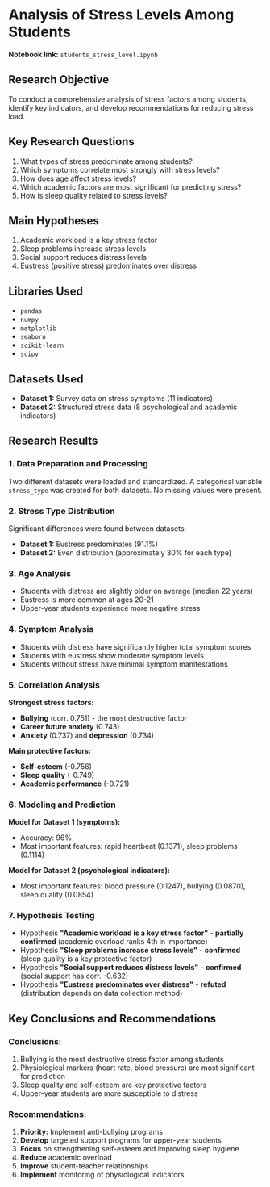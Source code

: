 # Analysis of Stress Levels Among Students

**Notebook link:** `students_stress_level.ipynb`

## Research Objective

To conduct a comprehensive analysis of stress factors among students, identify key indicators, and develop recommendations for reducing stress load.

## Key Research Questions

1. What types of stress predominate among students?
2. Which symptoms correlate most strongly with stress levels?
3. How does age affect stress levels?
4. Which academic factors are most significant for predicting stress?
5. How is sleep quality related to stress levels?

## Main Hypotheses

1. Academic workload is a key stress factor
2. Sleep problems increase stress levels
3. Social support reduces distress levels
4. Eustress (positive stress) predominates over distress

## Libraries Used

- `pandas`
- `numpy`
- `matplotlib`
- `seaborn`
- `scikit-learn`
- `scipy`

## Datasets Used

- **Dataset 1:** Survey data on stress symptoms (11 indicators)
- **Dataset 2:** Structured stress data (8 psychological and academic indicators)

## Research Results

### 1. Data Preparation and Processing
Two different datasets were loaded and standardized. A categorical variable `stress_type` was created for both datasets. No missing values were present.

### 2. Stress Type Distribution
Significant differences were found between datasets:
- **Dataset 1:** Eustress predominates (91.1%)
- **Dataset 2:** Even distribution (approximately 30% for each type)

### 3. Age Analysis
- Students with distress are slightly older on average (median 22 years)
- Eustress is more common at ages 20-21
- Upper-year students experience more negative stress

### 4. Symptom Analysis
- Students with distress have significantly higher total symptom scores
- Students with eustress show moderate symptom levels
- Students without stress have minimal symptom manifestations

### 5. Correlation Analysis
**Strongest stress factors:**
- **Bullying** (corr. 0.751) - the most destructive factor
- **Career future anxiety** (0.743)
- **Anxiety** (0.737) and **depression** (0.734)

**Main protective factors:**
- **Self-esteem** (-0.756)
- **Sleep quality** (-0.749)
- **Academic performance** (-0.721)

### 6. Modeling and Prediction

**Model for Dataset 1 (symptoms):**
- Accuracy: 96%
- Most important features: rapid heartbeat (0.1371), sleep problems (0.1114)

**Model for Dataset 2 (psychological indicators):**
- Most important features: blood pressure (0.1247), bullying (0.0870), sleep quality (0.0854)

### 7. Hypothesis Testing
- Hypothesis **"Academic workload is a key stress factor"** - **partially confirmed** (academic overload ranks 4th in importance)
- Hypothesis **"Sleep problems increase stress levels"** - **confirmed** (sleep quality is a key protective factor)
- Hypothesis **"Social support reduces distress levels"** - **confirmed** (social support has corr. -0.632)
- Hypothesis **"Eustress predominates over distress"** - **refuted** (distribution depends on data collection method)

## Key Conclusions and Recommendations

### Conclusions:
1. Bullying is the most destructive stress factor among students
2. Physiological markers (heart rate, blood pressure) are most significant for prediction
3. Sleep quality and self-esteem are key protective factors
4. Upper-year students are more susceptible to distress

### Recommendations:
1. **Priority:** Implement anti-bullying programs
2. **Develop** targeted support programs for upper-year students
3. **Focus** on strengthening self-esteem and improving sleep hygiene
4. **Reduce** academic overload
5. **Improve** student-teacher relationships
6. **Implement** monitoring of physiological indicators